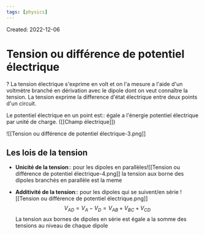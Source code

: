 ```yaml
---
tags: [physics] 
---
```

Created: 2022-12-06

# Tension ou différence de potentiel électrique
?
La tension électrique s'exprime en volt et on l'a mesure a l'aide d'un voltmètre branché en dérivation avec le dipole dont on veut connaître la tension. La tension exprime la difference d'état électrique entre deux points d'un circuit. 
<!--SR:!2022-12-13,2,190-->

Le potentiel électrique en un point est:: égale a l'énergie potentiel électrique par unité de charge. ([[Champ électrique]])
<!--SR:!2022-12-12,1,170-->
![[Tension ou différence de potentiel électrique-3.png]]

## Les lois de la tension
- **Unicité de la tension**:: pour les dipoles en parallèles![[Tension ou différence de potentiel électrique-4.png]] la tension aux borne des dipoles branchés en parallèle est la meme
<!--SR:!2022-12-19,10,250-->
- **Additivité de la tension**:: pour les dipoles qui se suivent/en série ![[Tension ou différence de potentiel électrique.png]] $$V_{AD}=V_{A}-V_{D}=V_{AB}+V_{BC}+V_{CD}$$La tension aux bornes de dipoles en série est égale a la somme des tensions au niveau de chaque dipole
<!--SR:!2022-12-17,8,250-->







